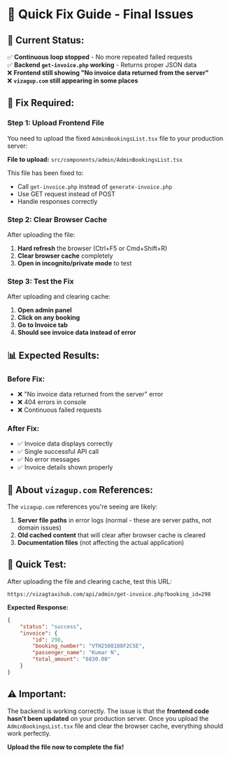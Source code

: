 # 🚀 Quick Fix Guide - Final Issues

## 🎯 **Current Status:**

✅ **Continuous loop stopped** - No more repeated failed requests  
✅ **Backend `get-invoice.php` working** - Returns proper JSON data  
❌ **Frontend still showing "No invoice data returned from the server"**  
❌ **`vizagup.com` still appearing in some places**

## 🔧 **Fix Required:**

### **Step 1: Upload Frontend File**
You need to upload the fixed `AdminBookingsList.tsx` file to your production server:

**File to upload:** `src/components/admin/AdminBookingsList.tsx`

This file has been fixed to:
- Call `get-invoice.php` instead of `generate-invoice.php`
- Use GET request instead of POST
- Handle responses correctly

### **Step 2: Clear Browser Cache**
After uploading the file:
1. **Hard refresh** the browser (Ctrl+F5 or Cmd+Shift+R)
2. **Clear browser cache** completely
3. **Open in incognito/private mode** to test

### **Step 3: Test the Fix**
After uploading and clearing cache:

1. **Open admin panel**
2. **Click on any booking**
3. **Go to Invoice tab**
4. **Should see invoice data instead of error**

## 📊 **Expected Results:**

### **Before Fix:**
- ❌ "No invoice data returned from the server" error
- ❌ 404 errors in console
- ❌ Continuous failed requests

### **After Fix:**
- ✅ Invoice data displays correctly
- ✅ Single successful API call
- ✅ No error messages
- ✅ Invoice details shown properly

## 🚨 **About `vizagup.com` References:**

The `vizagup.com` references you're seeing are likely:
1. **Server file paths** in error logs (normal - these are server paths, not domain issues)
2. **Old cached content** that will clear after browser cache is cleared
3. **Documentation files** (not affecting the actual application)

## 🎯 **Quick Test:**

After uploading the file and clearing cache, test this URL:
```
https://vizagtaxihub.com/api/admin/get-invoice.php?booking_id=298
```

**Expected Response:**
```json
{
    "status": "success",
    "invoice": {
        "id": 298,
        "booking_number": "VTH2508188F2C5E",
        "passenger_name": "Kumar N",
        "total_amount": "6830.00"
    }
}
```

## ⚠️ **Important:**

The backend is working correctly. The issue is that the **frontend code hasn't been updated** on your production server. Once you upload the `AdminBookingsList.tsx` file and clear the browser cache, everything should work perfectly.

**Upload the file now to complete the fix!**

